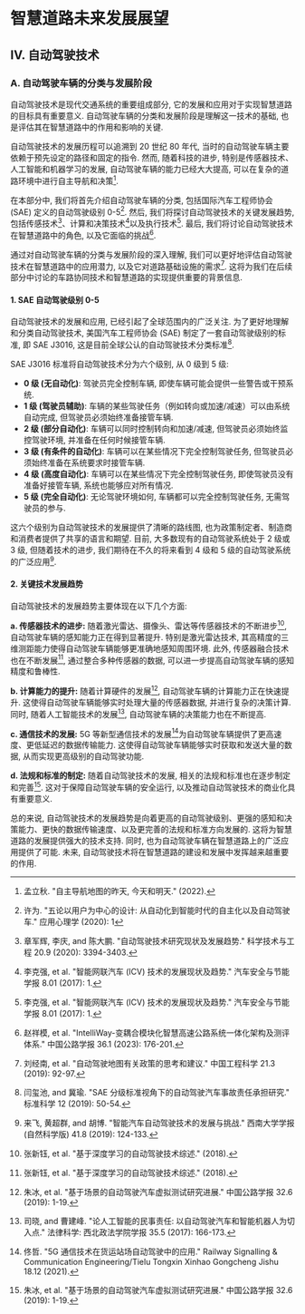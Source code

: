 # 智慧道路未来发展展望

## IV. 自动驾驶技术

### A. 自动驾驶车辆的分类与发展阶段

自动驾驶技术是现代交通系统的重要组成部分, 它的发展和应用对于实现智慧道路的目标具有重要意义.
自动驾驶车辆的分类和发展阶段是理解这一技术的基础, 也是评估其在智慧道路中的作用和影响的关键.

自动驾驶技术的发展历程可以追溯到 20 世纪 80 年代, 当时的自动驾驶车辆主要依赖于预先设定的路径和固定的指令.
然而, 随着科技的进步, 特别是传感器技术、人工智能和机器学习的发展, 自动驾驶车辆的能力已经大大提高, 可以在复杂的道路环境中进行自主导航和决策[^孟立秋2022自主导航地图的昨天].

在本部分中, 我们将首先介绍自动驾驶车辆的分类, 包括国际汽车工程师协会 (SAE) 定义的自动驾驶级别 0-5[^许为2020五论以用户为中心的设计].
然后, 我们将探讨自动驾驶技术的关键发展趋势, 包括传感技术[^章军辉2020自动驾驶技术研究现状及发展趋势]、计算和决策技术[^李克强2017智能网联汽车]以及执行技术[^李克强2017智能网联汽车].
最后, 我们将讨论自动驾驶技术在智慧道路中的角色, 以及它面临的挑战[^赵祥模2023intelliway].

通过对自动驾驶车辆的分类与发展阶段的深入理解, 我们可以更好地评估自动驾驶技术在智慧道路中的应用潜力, 以及它对道路基础设施的需求[^刘经南2019自动驾驶地图有关政策的思考和建议].
这将为我们在后续部分中讨论的车路协同技术和智慧道路的实现提供重要的背景信息.

[^孟立秋2022自主导航地图的昨天]: 孟立秋. "自主导航地图的昨天, 今天和明天." (2022).
[^许为2020五论以用户为中心的设计]: 许为. "五论以用户为中心的设计: 从自动化到智能时代的自主化以及自动驾驶车." 应用心理学 (2020): 1
[^章军辉2020自动驾驶技术研究现状及发展趋势]: 章军辉, 李庆, and 陈大鹏. "自动驾驶技术研究现状及发展趋势." 科学技术与工程 20.9 (2020): 3394-3403.
[^李克强2017智能网联汽车]: 李克强, et al. "智能网联汽车 (ICV) 技术的发展现状及趋势." 汽车安全与节能学报 8.01 (2017): 1.
[^赵祥模2023intelliway]: 赵祥模, et al. "IntelliWay-变耦合模块化智慧高速公路系统一体化架构及测评体系." 中国公路学报 36.1 (2023): 176-201.
[^刘经南2019自动驾驶地图有关政策的思考和建议]: 刘经南, et al. "自动驾驶地图有关政策的思考和建议." 中国工程科学 21.3 (2019): 92-97.

#### 1. SAE 自动驾驶级别 0-5

自动驾驶技术的发展和应用, 已经引起了全球范围内的广泛关注.
为了更好地理解和分类自动驾驶技术, 美国汽车工程师协会 (SAE) 制定了一套自动驾驶级别的标准, 即 SAE J3016, 这是目前全球公认的自动驾驶技术分类标准[^闫玺池2019sae].

SAE J3016 标准将自动驾驶技术分为六个级别, 从 0 级到 5 级:

- **0 级 (无自动化)**: 驾驶员完全控制车辆, 即使车辆可能会提供一些警告或干预系统.
- **1 级 (驾驶员辅助)**: 车辆的某些驾驶任务（例如转向或加速/减速）可以由系统自动完成, 但驾驶员必须始终准备接管车辆.
- **2 级 (部分自动化)**: 车辆可以同时控制转向和加速/减速, 但驾驶员必须始终监控驾驶环境, 并准备在任何时候接管车辆.
- **3 级 (有条件的自动化)**: 车辆可以在某些情况下完全控制驾驶任务, 但驾驶员必须始终准备在系统要求时接管车辆.
- **4 级 (高度自动化)**: 车辆可以在某些情况下完全控制驾驶任务, 即使驾驶员没有准备好接管车辆, 系统也能够应对所有情况.
- **5 级 (完全自动化)**: 无论驾驶环境如何, 车辆都可以完全控制驾驶任务, 无需驾驶员的参与.

这六个级别为自动驾驶技术的发展提供了清晰的路线图, 也为政策制定者、制造商和消费者提供了共享的语言和期望.
目前, 大多数现有的自动驾驶系统处于 2 级或 3 级, 但随着技术的进步, 我们期待在不久的将来看到 4 级和 5 级的自动驾驶系统的广泛应用[^来飞2019智能汽车自动驾驶技术的发展与挑战].

[^闫玺池2019sae]: 闫玺池, and 冀瑜. "SAE 分级标准视角下的自动驾驶汽车事故责任承担研究." 标准科学 12 (2019): 50-54.
[^来飞2019智能汽车自动驾驶技术的发展与挑战]: 来飞, 黄超群, and 胡博. "智能汽车自动驾驶技术的发展与挑战." 西南大学学报 (自然科学版) 41.8 (2019): 124-133.

#### 2. 关键技术发展趋势

自动驾驶技术的发展趋势主要体现在以下几个方面:

**a. 传感器技术的进步:** 随着激光雷达、摄像头、雷达等传感器技术的不断进步[^张新钰2018基于深度学习的自动驾驶技术综述], 自动驾驶车辆的感知能力正在得到显著提升.
特别是激光雷达技术, 其高精度的三维测距能力使得自动驾驶车辆能够更准确地感知周围环境.
此外, 传感器融合技术也在不断发展[^张新钰2018基于深度学习的自动驾驶技术综述], 通过整合多种传感器的数据, 可以进一步提高自动驾驶车辆的感知精度和鲁棒性.

**b. 计算能力的提升:** 随着计算硬件的发展[^朱冰2019基于场景的自动驾驶汽车虚拟测试研究进展], 自动驾驶车辆的计算能力正在快速提升.
这使得自动驾驶车辆能够实时处理大量的传感器数据, 并进行复杂的决策计算.
同时, 随着人工智能技术的发展[^司晓2017论人工智能的民事责任], 自动驾驶车辆的决策能力也在不断提高.

**c. 通信技术的发展:** 5G 等新型通信技术的发展[^佟哲20215g]为自动驾驶车辆提供了更高速度、更低延迟的数据传输能力.
这使得自动驾驶车辆能够实时获取和发送大量的数据, 从而实现更高级别的自动驾驶功能.

**d. 法规和标准的制定:** 随着自动驾驶技术的发展, 相关的法规和标准也在逐步制定和完善[^朱冰2019基于场景的自动驾驶汽车虚拟测试研究进展].
这对于保障自动驾驶车辆的安全运行, 以及推动自动驾驶技术的商业化具有重要意义.

总的来说, 自动驾驶技术的发展趋势是向着更高的自动驾驶级别、更强的感知和决策能力、更快的数据传输速度、以及更完善的法规和标准方向发展的.
这将为智慧道路的发展提供强大的技术支持.
同时, 也为自动驾驶车辆在智慧道路上的广泛应用提供了可能.
未来, 自动驾驶技术将在智慧道路的建设和发展中发挥越来越重要的作用.

[^张新钰2018基于深度学习的自动驾驶技术综述]: 张新钰, et al. "基于深度学习的自动驾驶技术综述." (2018).
[^朱冰2019基于场景的自动驾驶汽车虚拟测试研究进展]: 朱冰, et al. "基于场景的自动驾驶汽车虚拟测试研究进展." 中国公路学报 32.6 (2019): 1-19.
[^司晓2017论人工智能的民事责任]: 司晓, and 曹建峰. "论人工智能的民事责任: 以自动驾驶汽车和智能机器人为切入点." 法律科学: 西北政法学院学报 35.5 (2017): 166-173.
[^佟哲20215g]: 佟哲. "5G 通信技术在货运站场自动驾驶中的应用." Railway Signalling & Communication Engineering/Tielu Tongxin Xinhao Gongcheng Jishu 18.12 (2021).
